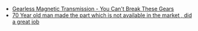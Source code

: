 - [Gearless Magnetic Transmission - You Can't Break These Gears](https://youtu.be/-Lel-MVAzTE)
- [70 Year old man made the part which is not available in the market , did a great job](https://youtu.be/OvK9mBPrkS4)
